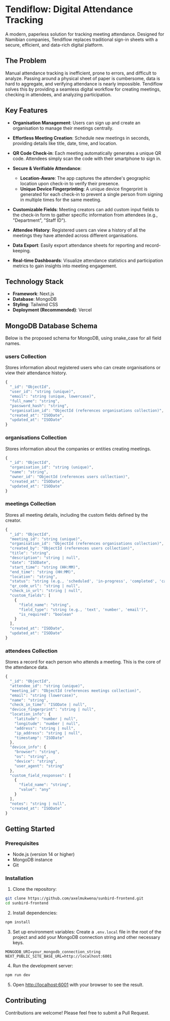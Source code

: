 # Tendiflow: Digital Attendance Tracking

A modern, paperless solution for tracking meeting attendance. Designed for Namibian companies, Tendiflow replaces traditional sign-in sheets with a secure, efficient, and data-rich digital platform.

## The Problem

Manual attendance tracking is inefficient, prone to errors, and difficult to analyze. Passing around a physical sheet of paper is cumbersome, data is hard to aggregate, and verifying attendance is nearly impossible. Tendiflow solves this by providing a seamless digital workflow for creating meetings, checking in attendees, and analyzing participation.

## Key Features

- **Organisation Management**: Users can sign up and create an organisation to manage their meetings centrally.

- **Effortless Meeting Creation**: Schedule new meetings in seconds, providing details like title, date, time, and location.

- **QR Code Check-in**: Each meeting automatically generates a unique QR code. Attendees simply scan the code with their smartphone to sign in.

- **Secure & Verifiable Attendance**:
  - **Location-Aware**: The app captures the attendee's geographic location upon check-in to verify their presence.
  - **Unique Device Fingerprinting**: A unique device fingerprint is generated for each check-in to prevent a single person from signing in multiple times for the same meeting.

- **Customizable Fields**: Meeting creators can add custom input fields to the check-in form to gather specific information from attendees (e.g., "Department", "Staff ID").

- **Attendee History**: Registered users can view a history of all the meetings they have attended across different organisations.

- **Data Export**: Easily export attendance sheets for reporting and record-keeping.

- **Real-time Dashboards**: Visualize attendance statistics and participation metrics to gain insights into meeting engagement.

## Technology Stack

- **Framework**: Next.js
- **Database**: MongoDB
- **Styling**: Tailwind CSS
- **Deployment (Recommended)**: Vercel

## MongoDB Database Schema

Below is the proposed schema for MongoDB, using snake_case for all field names.

### users Collection

Stores information about registered users who can create organisations or view their attendance history.

```javascript
{
  "_id": "ObjectId",
  "user_id": "string (unique)",
  "email": "string (unique, lowercase)",
  "full_name": "string",
  "password_hash": "string",
  "organisation_id": "ObjectId (references organisations collection)",
  "created_at": "ISODate",
  "updated_at": "ISODate"
}
```

### organisations Collection

Stores information about the companies or entities creating meetings.

```javascript
{
  "_id": "ObjectId",
  "organisation_id": "string (unique)",
  "name": "string",
  "owner_id": "ObjectId (references users collection)",
  "created_at": "ISODate",
  "updated_at": "ISODate"
}
```

### meetings Collection

Stores all meeting details, including the custom fields defined by the creator.

```javascript
{
  "_id": "ObjectId",
  "meeting_id": "string (unique)",
  "organisation_id": "ObjectId (references organisations collection)",
  "created_by": "ObjectId (references users collection)",
  "title": "string",
  "description": "string | null",
  "date": "ISODate",
  "start_time": "string (HH:MM)",
  "end_time": "string (HH:MM)",
  "location": "string",
  "status": "string (e.g., 'scheduled', 'in-progress', 'completed', 'cancelled')",
  "qr_code_url": "string | null",
  "check_in_url": "string | null",
  "custom_fields": [
    {
      "field_name": "string",
      "field_type": "string (e.g., 'text', 'number', 'email')",
      "is_required": "boolean"
    }
  ],
  "created_at": "ISODate",
  "updated_at": "ISODate"
}
```

### attendees Collection

Stores a record for each person who attends a meeting. This is the core of the attendance data.

```javascript
{
  "_id": "ObjectId",
  "attendee_id": "string (unique)",
  "meeting_id": "ObjectId (references meetings collection)",
  "email": "string (lowercase)",
  "name": "string",
  "check_in_time": "ISODate | null",
  "device_fingerprint": "string | null",
  "location_info": {
    "latitude": "number | null",
    "longitude": "number | null",
    "address": "string | null",
    "ip_address": "string | null",
    "timestamp": "ISODate"
  },
  "device_info": {
    "browser": "string",
    "os": "string",
    "device": "string",
    "user_agent": "string"
  },
  "custom_field_responses": [
    {
      "field_name": "string",
      "value": "any"
    }
  ],
  "notes": "string | null",
  "created_at": "ISODate"
}
```

## Getting Started

### Prerequisites

- Node.js (version 14 or higher)
- MongoDB instance
- Git

### Installation

1. Clone the repository:

```bash
git clone https://github.com/axelmukwena/sunbird-frontend.git
cd sunbird-frontend
```

2. Install dependencies:

```bash
npm install
```

3. Set up environment variables:
   Create a `.env.local` file in the root of the project and add your MongoDB connection string and other necessary keys.

```env
MONGODB_URI=your_mongodb_connection_string
NEXT_PUBLIC_SITE_BASE_URL=http://localhost:6001
```

4. Run the development server:

```bash
npm run dev
```

5. Open [http://localhost:6001](http://localhost:6001) with your browser to see the result.

## Contributing

Contributions are welcome! Please feel free to submit a Pull Request.
